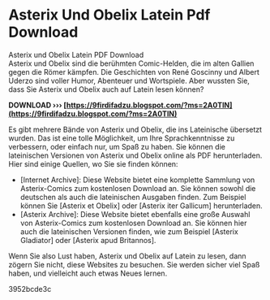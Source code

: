 # Asterix Und Obelix Latein Pdf Download
  Asterix und Obelix Latein PDF Download     
Asterix und Obelix sind die berühmten Comic-Helden, die im alten Gallien gegen die Römer kämpfen. Die Geschichten von René Goscinny und Albert Uderzo sind voller Humor, Abenteuer und Wortspiele. Aber wussten Sie, dass Sie Asterix und Obelix auch auf Latein lesen können?
 
**DOWNLOAD ››› [https://9firdifadzu.blogspot.com/?ms=2A0TlN](https://9firdifadzu.blogspot.com/?ms=2A0TlN)**


     
Es gibt mehrere Bände von Asterix und Obelix, die ins Lateinische übersetzt wurden. Das ist eine tolle Möglichkeit, um Ihre Sprachkenntnisse zu verbessern, oder einfach nur, um Spaß zu haben. Sie können die lateinischen Versionen von Asterix und Obelix online als PDF herunterladen. Hier sind einige Quellen, wo Sie sie finden können:
     
- [Internet Archive]: Diese Website bietet eine komplette Sammlung von Asterix-Comics zum kostenlosen Download an. Sie können sowohl die deutschen als auch die lateinischen Ausgaben finden. Zum Beispiel können Sie [Asterix et Obelix] oder [Asterix iter Gallicum] herunterladen.
- [Asterix Archive]: Diese Website bietet ebenfalls eine große Auswahl von Asterix-Comics zum kostenlosen Download an. Sie können hier auch die lateinischen Versionen finden, wie zum Beispiel [Asterix Gladiator] oder [Asterix apud Britannos].

Wenn Sie also Lust haben, Asterix und Obelix auf Latein zu lesen, dann zögern Sie nicht, diese Websites zu besuchen. Sie werden sicher viel Spaß haben, und vielleicht auch etwas Neues lernen.

 3952bcde3c
 
